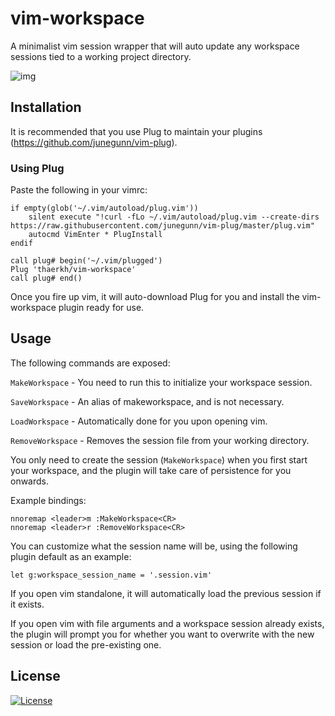 vim-workspace
=========
A minimalist vim session wrapper that will auto update any workspace sessions tied to a working project directory.

![img](https://raw.githubusercontent.com/thaerkh/vim-workspace/master/wiki/screenshots/demo.gif)

## Installation
It is recommended that you use Plug to maintain your plugins (https://github.com/junegunn/vim-plug).
### Using Plug
Paste the following in your vimrc:
```
if empty(glob('~/.vim/autoload/plug.vim'))
    silent execute "!curl -fLo ~/.vim/autoload/plug.vim --create-dirs https://raw.githubusercontent.com/junegunn/vim-plug/master/plug.vim"
    autocmd VimEnter * PlugInstall
endif

call plug# begin('~/.vim/plugged')
Plug 'thaerkh/vim-workspace'
call plug# end()
```
Once you fire up vim, it will auto-download Plug for you and install the vim-workspace plugin ready for use.
## Usage
The following commands are exposed:

`MakeWorkspace` - You need to run this to initialize your workspace session.

`SaveWorkspace` - An alias of makeworkspace, and is not necessary.

`LoadWorkspace` - Automatically done for you upon opening vim.

`RemoveWorkspace` - Removes the session file from your working directory.

You only need to create the session (`MakeWorkspace`) when you first start your workspace, and the plugin will take care of persistence for you onwards.

Example bindings:
```
nnoremap <leader>m :MakeWorkspace<CR>
nnoremap <leader>r :RemoveWorkspace<CR>
```

You can customize what the session name will be, using the following plugin default as an example:

`let g:workspace_session_name = '.session.vim'`

If you open vim standalone, it will automatically load the previous session if it exists.

If you open vim with file arguments and a workspace session already exists, the plugin will prompt you for whether you want to overwrite with the new session or load the pre-existing one.
## License
[![License](https://img.shields.io/badge/License-Apache%202.0-blue.svg)](https://opensource.org/licenses/Apache-2.0)
